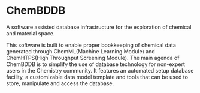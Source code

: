 # ChemBDDB
A software assisted database infrastructure for the exploration of chemical and material space. 

This software is built to enable proper bookkeeping of chemical data generated through ChemML(Machine Learning Module) and 
ChemHTPS(High Throughput Screening Module). The main agenda of ChemBDDB is to simplify the use of database technology for 
non-expert users in the Chemistry community. It features an automated setup database facility, a customizable data model
template and tools that can be used to store, manipulate and access the database. 


